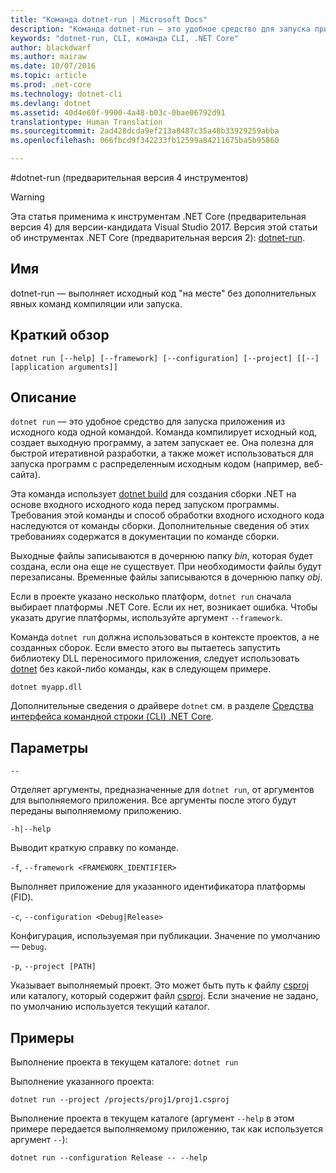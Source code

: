 ```yaml
---
title: "Команда dotnet-run | Microsoft Docs"
description: "Команда dotnet-run — это удобное средство для запуска приложения из исходного кода."
keywords: "dotnet-run, CLI, команда CLI, .NET Core"
author: blackdwarf
ms.author: mairaw
ms.date: 10/07/2016
ms.topic: article
ms.prod: .net-core
ms.technology: dotnet-cli
ms.devlang: dotnet
ms.assetid: 40d4e60f-9900-4a48-b03c-0bae06792d91
translationtype: Human Translation
ms.sourcegitcommit: 2ad428dcda9ef213a8487c35a48b33929259abba
ms.openlocfilehash: 066fbcd9f342233fb12599a84211675ba5b95860

---
```


#<a name="dotnet-run-tooling-preview-4"></a>dotnet-run (предварительная версия 4 инструментов)

> [!WARNING]
> Эта статья применима к инструментам .NET Core (предварительная версия 4) для версии-кандидата Visual Studio 2017. Версия этой статьи об инструментах .NET Core (предварительная версия 2): [dotnet-run](../../tools/dotnet-run.md).

## <a name="name"></a>Имя 

dotnet-run — выполняет исходный код "на месте" без дополнительных явных команд компиляции или запуска.

## <a name="synopsis"></a>Краткий обзор

`dotnet run [--help] [--framework] [--configuration]
    [--project] [[--] [application arguments]]`

## <a name="description"></a>Описание
`dotnet run` — это удобное средство для запуска приложения из исходного кода одной командой. Команда компилирует исходный код, создает выходную программу, а затем запускает ее. Она полезна для быстрой итеративной разработки, а также может использоваться для запуска программ с распределенным исходным кодом (например, веб-сайта).

Эта команда использует [dotnet build](dotnet-build.md) для создания сборки .NET на основе входного исходного кода перед запуском программы. Требования этой команды и способ обработки входного исходного кода наследуются от команды сборки. Дополнительные сведения об этих требованиях содержатся в документации по команде сборки.

Выходные файлы записываются в дочернюю папку *bin*, которая будет создана, если она еще не существует. При необходимости файлы будут перезаписаны. Временные файлы записываются в дочернюю папку *obj*.  

Если в проекте указано несколько платформ, `dotnet run` сначала выбирает платформы .NET Core. Если их нет, возникает ошибка. Чтобы указать другие платформы, используйте аргумент `--framework`.

Команда `dotnet run` должна использоваться в контексте проектов, а не созданных сборок. Если вместо этого вы пытаетесь запустить библиотеку DLL переносимого приложения, следует использовать [dotnet](dotnet.md) без какой-либо команды, как в следующем примере.
 
`dotnet myapp.dll`

Дополнительные сведения о драйвере `dotnet` см. в разделе [Средства интерфейса командной строки (CLI) .NET Core](index.md).

## <a name="options"></a>Параметры

`--`

Отделяет аргументы, предназначенные для `dotnet run`, от аргументов для выполняемого приложения. Все аргументы после этого будут переданы выполняемому приложению. 

`-h|--help`

Выводит краткую справку по команде.

`-f`, `--framework <FRAMEWORK_IDENTIFIER>`

Выполняет приложение для указанного идентификатора платформы (FID). 

`-c`, `--configuration <Debug|Release>`

Конфигурация, используемая при публикации. Значение по умолчанию — `Debug`.

`-p`, `--project [PATH]`

Указывает выполняемый проект. Это может быть путь к файлу [csproj](csproj.md) или каталогу, который содержит файл [csproj](csproj.md). Если значение не задано, по умолчанию используется текущий каталог. 

## <a name="examples"></a>Примеры

Выполнение проекта в текущем каталоге: `dotnet run` 

Выполнение указанного проекта:

`dotnet run --project /projects/proj1/proj1.csproj`

Выполнение проекта в текущем каталоге (аргумент `--help` в этом примере передается выполняемому приложению, так как используется аргумент `--`):

`dotnet run --configuration Release -- --help`


<!--HONumber=Jan17_HO3-->



